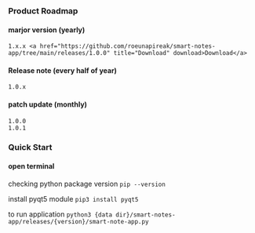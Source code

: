 ### Product Roadmap
#### marjor version (yearly)
    1.x.x <a href="https://github.com/roeunapireak/smart-notes-app/tree/main/releases/1.0.0" title="Download" download>Download</a>

#### Release note (every half of year)
    1.0.x
#### patch update (monthly)
    1.0.0
    1.0.1


### Quick Start
#### open terminal

checking python package version
`pip --version`

install pyqt5 module
`pip3 install pyqt5`

to run application
`python3 {data dir}/smart-notes-app/releases/{version}/smart-note-app.py`



